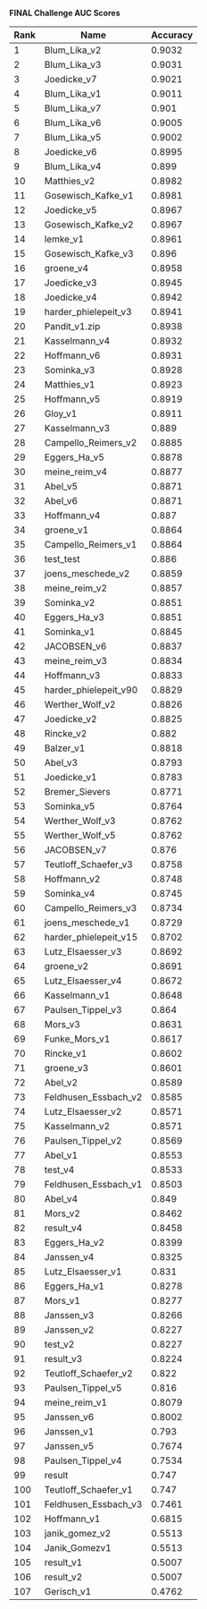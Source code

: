**FINAL Challenge AUC Scores**


|Rank|Name|Accuracy|
|----|-----|---|
|1|Blum_Lika_v2|0.9032| 
|2|Blum_Lika_v3|0.9031| 
|3|Joedicke_v7|0.9021| 
|4|Blum_Lika_v1|0.9011| 
|5|Blum_Lika_v7|0.901| 
|6|Blum_Lika_v6|0.9005| 
|7|Blum_Lika_v5|0.9002| 
|8|Joedicke_v6|0.8995| 
|9|Blum_Lika_v4|0.899| 
|10|Matthies_v2|0.8982| 
|11|Gosewisch_Kafke_v1|0.8981| 
|12|Joedicke_v5|0.8967| 
|13|Gosewisch_Kafke_v2|0.8967| 
|14|lemke_v1|0.8961| 
|15|Gosewisch_Kafke_v3|0.896| 
|16|groene_v4|0.8958| 
|17|Joedicke_v3|0.8945| 
|18|Joedicke_v4|0.8942| 
|19|harder_phielepeit_v3|0.8941| 
|20|Pandit_v1.zip|0.8938| 
|21|Kasselmann_v4|0.8932| 
|22|Hoffmann_v6|0.8931| 
|23|Sominka_v3|0.8928| 
|24|Matthies_v1|0.8923| 
|25|Hoffmann_v5|0.8919| 
|26|Gloy_v1|0.8911| 
|27|Kasselmann_v3|0.889| 
|28|Campello_Reimers_v2|0.8885| 
|29|Eggers_Ha_v5|0.8878| 
|30|meine_reim_v4|0.8877| 
|31|Abel_v5|0.8871| 
|32|Abel_v6|0.8871| 
|33|Hoffmann_v4|0.887| 
|34|groene_v1|0.8864| 
|35|Campello_Reimers_v1|0.8864| 
|36|test_test|0.886| 
|37|joens_meschede_v2|0.8859| 
|38|meine_reim_v2|0.8857| 
|39|Sominka_v2|0.8851| 
|40|Eggers_Ha_v3|0.8851| 
|41|Sominka_v1|0.8845| 
|42|JACOBSEN_v6|0.8837| 
|43|meine_reim_v3|0.8834| 
|44|Hoffmann_v3|0.8833| 
|45|harder_phielepeit_v90|0.8829| 
|46|Werther_Wolf_v2|0.8826| 
|47|Joedicke_v2|0.8825| 
|48|Rincke_v2|0.882| 
|49|Balzer_v1|0.8818| 
|50|Abel_v3|0.8793| 
|51|Joedicke_v1|0.8783| 
|52|Bremer_Sievers|0.8771| 
|53|Sominka_v5|0.8764| 
|54|Werther_Wolf_v3|0.8762| 
|55|Werther_Wolf_v5|0.8762| 
|56|JACOBSEN_v7|0.876| 
|57|Teutloff_Schaefer_v3|0.8758| 
|58|Hoffmann_v2|0.8748| 
|59|Sominka_v4|0.8745| 
|60|Campello_Reimers_v3|0.8734| 
|61|joens_meschede_v1|0.8729| 
|62|harder_phielepeit_v15|0.8702| 
|63|Lutz_Elsaesser_v3|0.8692| 
|64|groene_v2|0.8691| 
|65|Lutz_Elsaesser_v4|0.8672| 
|66|Kasselmann_v1|0.8648| 
|67|Paulsen_Tippel_v3|0.864| 
|68|Mors_v3|0.8631| 
|69|Funke_Mors_v1|0.8617| 
|70|Rincke_v1|0.8602| 
|71|groene_v3|0.8601| 
|72|Abel_v2|0.8589| 
|73|Feldhusen_Essbach_v2|0.8585| 
|74|Lutz_Elsaesser_v2|0.8571| 
|75|Kasselmann_v2|0.8571| 
|76|Paulsen_Tippel_v2|0.8569| 
|77|Abel_v1|0.8553| 
|78|test_v4|0.8533| 
|79|Feldhusen_Essbach_v1|0.8503| 
|80|Abel_v4|0.849| 
|81|Mors_v2|0.8462| 
|82|result_v4|0.8458| 
|83|Eggers_Ha_v2|0.8399| 
|84|Janssen_v4|0.8325| 
|85|Lutz_Elsaesser_v1|0.831| 
|86|Eggers_Ha_v1|0.8278| 
|87|Mors_v1|0.8277| 
|88|Janssen_v3|0.8266| 
|89|Janssen_v2|0.8227| 
|90|test_v2|0.8227| 
|91|result_v3|0.8224| 
|92|Teutloff_Schaefer_v2|0.822| 
|93|Paulsen_Tippel_v5|0.816| 
|94|meine_reim_v1|0.8079| 
|95|Janssen_v6|0.8002| 
|96|Janssen_v1|0.793| 
|97|Janssen_v5|0.7674| 
|98|Paulsen_Tippel_v4|0.7534| 
|99|result|0.747| 
|100|Teutloff_Schaefer_v1|0.747| 
|101|Feldhusen_Essbach_v3|0.7461| 
|102|Hoffmann_v1|0.6815| 
|103|janik_gomez_v2|0.5513| 
|104|Janik_Gomezv1|0.5513| 
|105|result_v1|0.5007| 
|106|result_v2|0.5007| 
|107|Gerisch_v1|0.4762| 

